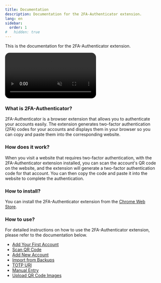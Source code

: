 ```yaml
---
title: Documentation
description: Documentation for the 2FA-Authenticator extension.
lang: en
sidebar:
  order: 1
#   hidden: true
---
```


This is the documentation for the 2FA-Authenticator extension.

<video autoplay muted loop style="border-radius: 15px;display: block;">
  <source src="/img/docs/getting-started.webm" type="video/webm">
  Your browser does not support the video tag.
</video>

### What is 2FA-Authenticator?

2FA-Authenticator is a browser extension that allows you to authenticate your accounts easily. The extension generates two-factor authentication (2FA) codes for your accounts and displays them in your browser so you can copy and paste them into the corresponding website.

### How does it work?

When you visit a website that requires two-factor authentication, with the 2FA-Authenticator extension installed, you can scan the account's QR code on the website, and the extension will generate a two-factor authentication code for that account. You can then copy the code and paste it into the website to complete the authentication.

### How to install?

You can install the 2FA-Authenticator extension from the [Chrome Web Store](https://chromewebstore.google.com/detail/2fa-authenticator/pnnmjhghimefjdmdilmlhnojccjgpgeh).

### How to use?

For detailed instructions on how to use the 2FA-Authenticator extension, please refer to the documentation below.

  - [Add Your First Account](/en/docs/getting-started/add-first-account)
  - [Scan QR Code](/en/docs/add-account/scan-qr-code/)
  - [Add New Account](/en/docs/add-account/new-account/) 
  - [Import from Backups](/en/docs/add-account/import-from-backups/)
  - [TOTP URI](/en/docs/add-account/totp-uri/)
  - [Manual Entry](/en/docs/add-account/manual-entry/)
  - [Upload QR Code Images](/en/docs/add-account/upload-qr-images/)
